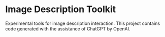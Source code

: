 # Image Description Toolkit
 Experimental tools for image description interaction.
This project contains code generated with the assistance of ChatGPT by OpenAI.
